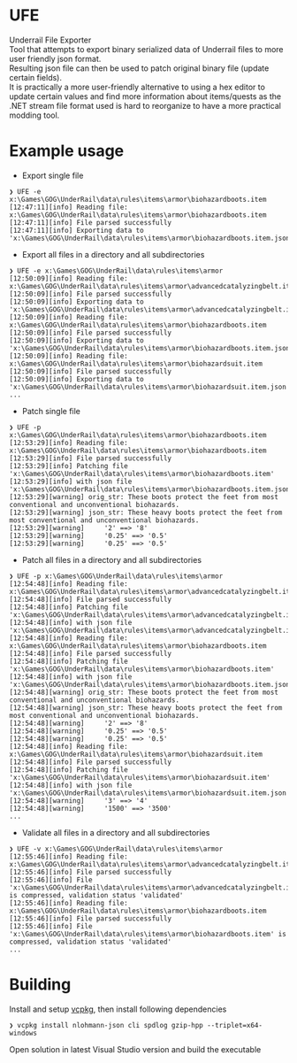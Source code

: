 # UFE
Underrail File Exporter  
Tool that attempts to export binary serialized data of Underrail files to more user friendly json format.  
Resulting json file can then be used to patch original binary file (update certain fields).  
It is practically a more user-friendly alternative to using a hex editor to update certain values and find more information about items/quests as the 
.NET stream file format used is hard to reorganize to have a more practical modding tool.

# Example usage
- Export single file
```
❯ UFE -e x:\Games\GOG\UnderRail\data\rules\items\armor\biohazardboots.item
[12:47:11][info] Reading file: x:\Games\GOG\UnderRail\data\rules\items\armor\biohazardboots.item
[12:47:11][info] File parsed successfully 
[12:47:11][info] Exporting data to 'x:\Games\GOG\UnderRail\data\rules\items\armor\biohazardboots.item.json'
```
- Export all files in a directory and all subdirectories
```
❯ UFE -e x:\Games\GOG\UnderRail\data\rules\items\armor
[12:50:09][info] Reading file: x:\Games\GOG\UnderRail\data\rules\items\armor\advancedcatalyzingbelt.item
[12:50:09][info] File parsed successfully
[12:50:09][info] Exporting data to 'x:\Games\GOG\UnderRail\data\rules\items\armor\advancedcatalyzingbelt.item.json'
[12:50:09][info] Reading file: x:\Games\GOG\UnderRail\data\rules\items\armor\biohazardboots.item
[12:50:09][info] File parsed successfully
[12:50:09][info] Exporting data to 'x:\Games\GOG\UnderRail\data\rules\items\armor\biohazardboots.item.json'
[12:50:09][info] Reading file: x:\Games\GOG\UnderRail\data\rules\items\armor\biohazardsuit.item
[12:50:09][info] File parsed successfully
[12:50:09][info] Exporting data to 'x:\Games\GOG\UnderRail\data\rules\items\armor\biohazardsuit.item.json'
...
```
- Patch single file
```
❯ UFE -p x:\Games\GOG\UnderRail\data\rules\items\armor\biohazardboots.item
[12:53:29][info] Reading file: x:\Games\GOG\UnderRail\data\rules\items\armor\biohazardboots.item
[12:53:29][info] File parsed successfully
[12:53:29][info] Patching file 'x:\Games\GOG\UnderRail\data\rules\items\armor\biohazardboots.item'
[12:53:29][info] with json file 'x:\Games\GOG\UnderRail\data\rules\items\armor\biohazardboots.item.json'
[12:53:29][warning] orig_str: These boots protect the feet from most conventional and unconventional biohazards.
[12:53:29][warning] json_str: These heavy boots protect the feet from most conventional and unconventional biohazards.
[12:53:29][warning]     '2' ==> '8'
[12:53:29][warning]     '0.25' ==> '0.5'
[12:53:29][warning]     '0.25' ==> '0.5'
```
- Patch all files in a directory and all subdirectories
```
❯ UFE -p x:\Games\GOG\UnderRail\data\rules\items\armor
[12:54:48][info] Reading file: x:\Games\GOG\UnderRail\data\rules\items\armor\advancedcatalyzingbelt.item
[12:54:48][info] File parsed successfully
[12:54:48][info] Patching file 'x:\Games\GOG\UnderRail\data\rules\items\armor\advancedcatalyzingbelt.item'
[12:54:48][info] with json file 'x:\Games\GOG\UnderRail\data\rules\items\armor\advancedcatalyzingbelt.item.json'
[12:54:48][info] Reading file: x:\Games\GOG\UnderRail\data\rules\items\armor\biohazardboots.item
[12:54:48][info] File parsed successfully
[12:54:48][info] Patching file 'x:\Games\GOG\UnderRail\data\rules\items\armor\biohazardboots.item'
[12:54:48][info] with json file 'x:\Games\GOG\UnderRail\data\rules\items\armor\biohazardboots.item.json'
[12:54:48][warning] orig_str: These boots protect the feet from most conventional and unconventional biohazards.
[12:54:48][warning] json_str: These heavy boots protect the feet from most conventional and unconventional biohazards.
[12:54:48][warning]     '2' ==> '8'
[12:54:48][warning]     '0.25' ==> '0.5'
[12:54:48][warning]     '0.25' ==> '0.5'
[12:54:48][info] Reading file: x:\Games\GOG\UnderRail\data\rules\items\armor\biohazardsuit.item
[12:54:48][info] File parsed successfully
[12:54:48][info] Patching file 'x:\Games\GOG\UnderRail\data\rules\items\armor\biohazardsuit.item'
[12:54:48][info] with json file 'x:\Games\GOG\UnderRail\data\rules\items\armor\biohazardsuit.item.json'
[12:54:48][warning]     '3' ==> '4'
[12:54:48][warning]     '1500' ==> '3500'
...
```
- Validate all files in a directory and all subdirectories
```
❯ UFE -v x:\Games\GOG\UnderRail\data\rules\items\armor
[12:55:46][info] Reading file: x:\Games\GOG\UnderRail\data\rules\items\armor\advancedcatalyzingbelt.item
[12:55:46][info] File parsed successfully
[12:55:46][info] File 'x:\Games\GOG\UnderRail\data\rules\items\armor\advancedcatalyzingbelt.item' is compressed, validation status 'validated'
[12:55:46][info] Reading file: x:\Games\GOG\UnderRail\data\rules\items\armor\biohazardboots.item
[12:55:46][info] File parsed successfully
[12:55:46][info] File 'x:\Games\GOG\UnderRail\data\rules\items\armor\biohazardboots.item' is compressed, validation status 'validated'
...
```

# Building
Install and setup [vcpkg](https://github.com/microsoft/vcpkg), then install following dependencies
```
❯ vcpkg install nlohmann-json cli spdlog gzip-hpp --triplet=x64-windows
```
Open solution in latest Visual Studio version and build the executable
